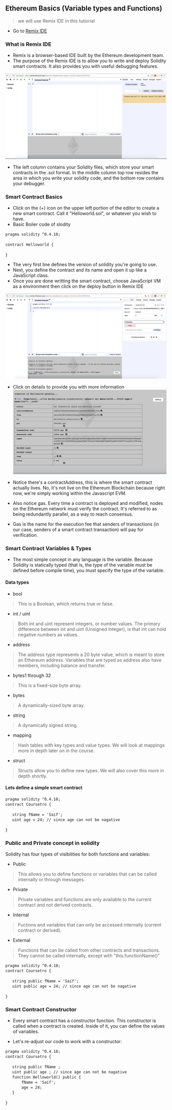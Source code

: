 ## Ethereum Basics (Variable types and Functions)
> we will use Remix IDE in this tutiorial

* Go to [Remix IDE](https://remix.ethereum.org/)
 
### What is Remix IDE
* Remix is a browser-based IDE built by the Ethereum development team.
* The purpose of the Remix IDE is to allow you to write and deploy Solidity smart contracts. It also provides you with useful debugging features.

![remix](1.png)

* The left column contains your Solidity files, which store your smart contracts in the .sol format. In the middle column top row resides the area in which you write your solidity code, and the bottom row contains your debugger.

### Smart Contract Basics
* Click on the (+) icon on the upper left portion of the editor to create a new smart contract. Call it "Helloworld.sol", or whatever you wish to have.
* Basic Boiler code of slodity
```solidity
pragma solidity ^0.4.18;

contract Helloworld {
    
}
```
* The very first line defines the version of solidity you're going to use.
* Next, you define the contract and its name and open it up like a JavaScript class.
* Once you are done writting the smart contract, choose JavaScript VM as a environment then click on the deploy button in Remix IDE

![2](2.png)

* Click on details to provide you with more information
![3](3.png)

* Notice there's a contractAddress, this is where the smart contract actually lives. No, it's not live on the Ethereum Blockchain because right now, we're simply working within the Javascript EVM.

* Also notice gas. Every time a contract is deployed and modified, nodes on the Ethereum network must verify the contract. It's referred to as being redundantly parallel, as a way to reach consensus. 

* Gas is the name for the execution fee that senders of transactions (in our case, senders of a smart contract transaction) will pay for verification.

### Smart Contract Variables & Types
 * The most simple concept in any language is the variable. Because Solidity is statically typed (that is, the type of the variable must be defined before compile time), you must specify the type of the variable.

#### Data types

* bool
> This is a Boolean, which returns true or false.

* int / uint
> Both int and uint represent integers, or number values. The primary difference between int and uint (Unsigned Integer), is that int can hold negative numbers as values.

* address
>The address type represents a 20 byte value, which is meant to store an Ethereum address. Variables that are typed as address also have members, including balance and transfer.

* bytes1 through 32
> This is a fixed-size byte array.

* bytes
> A dynamically-sized byte array.

* string
> A dynamically signed string.

* mapping
> Hash tables with key types and value types. We will look at mappings more in depth later on in the course.

* struct
> Structs allow you to define new types. We will also cover this more in depth shortly.

#### Lets define a simple smart contract
``` Solidity
pragma solidity ^0.4.18;
contract Coursetro {
    
   string fName = 'Saif';
   uint age = 24; // since age can not be nagative
    
}
```

### Public and Private concept in solidity 
Solidity has four types of visibilities for both functions and variables:

* Public
> This allows you to define functions or variables that can be called internally or through messages.

* Private
> Private variables and functions are only available to the current contract and not derived contracts.

* Internal
> Fuctions and variables that can only be accessed internally (current contract or derived).

* External
> Functions that can be called from other contracts and transactions. They cannot be called internally, except with "this.functionName()"

```Solidity
pragma solidity ^0.4.18;
contract Coursetro {
    
   string public fName = 'Saif';
   uint public age = 24; // since age can not be nagative
    
}
```

### Smart Contract Constructor
* Every smart contract has a constructor function. This constructor is called when a contract is created. Inside of it, you can define the values of variables.

* Let's re-adjust our code to work with a constructor:
```Solidity
pragma solidity ^0.4.18;
contract Coursetro {
    
   string public fName ;
   uint public age ; // since age can not be nagative
   function Helloworld() public {
       fName = 'Saif';
       age = 24;
   }
    
}
```